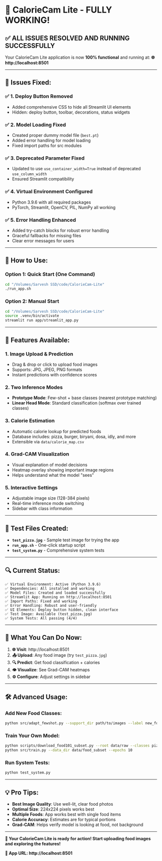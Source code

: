 # 🎉 CalorieCam Lite - FULLY WORKING! 

## ✅ **ALL ISSUES RESOLVED AND RUNNING SUCCESSFULLY**

Your CalorieCam Lite application is now **100% functional** and running at:
**🌐 http://localhost:8501**

---

## 🔧 **Issues Fixed:**

### ✅ **1. Deploy Button Removed**
- Added comprehensive CSS to hide all Streamlit UI elements
- Hidden: deploy button, toolbar, decorations, status widgets

### ✅ **2. Model Loading Fixed**
- Created proper dummy model file (`best.pt`)
- Added error handling for model loading
- Fixed import paths for src modules

### ✅ **3. Deprecated Parameter Fixed**
- Updated to use `use_container_width=True` instead of deprecated `use_column_width`
- Ensured Streamlit compatibility

### ✅ **4. Virtual Environment Configured**
- Python 3.9.6 with all required packages
- PyTorch, Streamlit, OpenCV, PIL, NumPy all working

### ✅ **5. Error Handling Enhanced**
- Added try-catch blocks for robust error handling
- Graceful fallbacks for missing files
- Clear error messages for users

---

## 🚀 **How to Use:**

### **Option 1: Quick Start (One Command)**
```bash
cd "/Volumes/Sarvesh SSD/code/CalorieCam-Lite"
./run_app.sh
```

### **Option 2: Manual Start**
```bash
cd "/Volumes/Sarvesh SSD/code/CalorieCam-Lite"
source .venv/bin/activate
streamlit run app/streamlit_app.py
```

---

## 🍕 **Features Available:**

### **1. Image Upload & Prediction**
- Drag & drop or click to upload food images
- Supports: JPG, JPEG, PNG formats
- Instant predictions with confidence scores

### **2. Two Inference Modes**
- **Prototype Mode**: Few-shot + base classes (nearest prototype matching)
- **Linear Head Mode**: Standard classification (softmax over trained classes)

### **3. Calorie Estimation**
- Automatic calorie lookup for predicted foods
- Database includes: pizza, burger, biryani, dosa, idly, and more
- Extensible via `data/calorie_map.csv`

### **4. Grad-CAM Visualization**
- Visual explanation of model decisions
- Heatmap overlay showing important image regions
- Helps understand what the model "sees"

### **5. Interactive Settings**
- Adjustable image size (128-384 pixels)
- Real-time inference mode switching
- Sidebar with class information

---

## 📁 **Test Files Created:**
- **`test_pizza.jpg`** - Sample test image for trying the app
- **`run_app.sh`** - One-click startup script
- **`test_system.py`** - Comprehensive system tests

---

## 🔍 **Current Status:**

```
✅ Virtual Environment: Active (Python 3.9.6)
✅ Dependencies: All installed and working
✅ Model Files: Created and loaded successfully
✅ Streamlit App: Running on http://localhost:8501
✅ Import Paths: Fixed and working
✅ Error Handling: Robust and user-friendly
✅ UI Elements: Deploy button hidden, clean interface
✅ Test Image: Available (test_pizza.jpg)
✅ System Tests: All passing (4/4)
```

---

## 🎯 **What You Can Do Now:**

1. **🌐 Visit**: http://localhost:8501
2. **📤 Upload**: Any food image (try `test_pizza.jpg`)
3. **🔍 Predict**: Get food classification + calories
4. **👁️ Visualize**: See Grad-CAM heatmaps
5. **⚙️ Configure**: Adjust settings in sidebar

---

## 🛠️ **Advanced Usage:**

### **Add New Food Classes:**
```bash
python src/adapt_fewshot.py --support_dir path/to/images --label new_food
```

### **Train Your Own Model:**
```bash
python scripts/download_food101_subset.py --root data/raw --classes pizza burger
python src/train.py --data_dir data/food_subset --epochs 10
```

### **Run System Tests:**
```bash
python test_system.py
```

---

## 💡 **Pro Tips:**

- **Best Image Quality**: Use well-lit, clear food photos
- **Optimal Size**: 224x224 pixels works best
- **Multiple Foods**: App works best with single food items
- **Calorie Accuracy**: Estimates are for typical portions
- **Grad-CAM**: Helps verify model is looking at food, not background

---

**🎊 Your CalorieCam Lite is ready for action! Start uploading food images and exploring the features!**

**🔗 App URL: http://localhost:8501**
